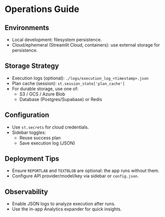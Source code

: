# Operations Guide

## Environments
- Local development: filesystem persistence.
- Cloud/ephemeral (Streamlit Cloud, containers): use external storage for persistence.

## Storage Strategy
- Execution logs (optional): `./logs/execution_log_<timestamp>.json`
- Plan cache (session): `st.session_state['plan_cache']`
- For durable storage, use one of:
  - S3 / GCS / Azure Blob
  - Database (Postgres/Supabase) or Redis

## Configuration
- Use `st.secrets` for cloud credentials.
- Sidebar toggles:
  - Reuse success plan
  - Save execution log (JSON)

## Deployment Tips
- Ensure `REPORTLAB` and `TEXTBLOB` are optional: the app runs without them.
- Configure API provider/model/key via sidebar or `config.json`.

## Observability
- Enable JSON logs to analyze execution after runs.
- Use the in-app Analytics expander for quick insights.

